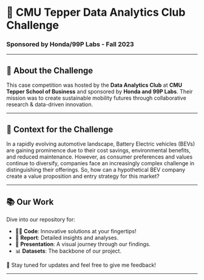 # 🚗 CMU Tepper Data Analytics Club Challenge 
### Sponsored by Honda/99P Labs - Fall 2023 

---

## 🌟 About the Challenge
This case competition was hosted by the **Data Analytics Club** at **CMU Tepper School of Business** and sponsored by **Honda and 99P Labs**. Their mission was to create sustainable mobility futures through collaborative research & data-driven innovation. 

---

## 🔋 Context for the Challenge
In a rapidly evolving automotive landscape, Battery Electric vehicles (BEVs) are gaining prominence due to their cost savings, environmental benefits, and reduced maintenance. However, as consumer preferences and values continue to diversify, companies face an increasingly complex challenge in distinguishing their offerings. So, how can a hypothetical BEV company create a value proposition and entry strategy for this market?

---

## 📚 Our Work
Dive into our repository for:
- 🧑‍💻 **Code**: Innovative solutions at your fingertips!
- 📃 **Report**: Detailed insights and analyses.
- 🎤 **Presentation**: A visual journey through our findings.
- 📊 **Datasets**: The backbone of our project.

🌟 Stay tuned for updates and feel free to give me feedback!

---

